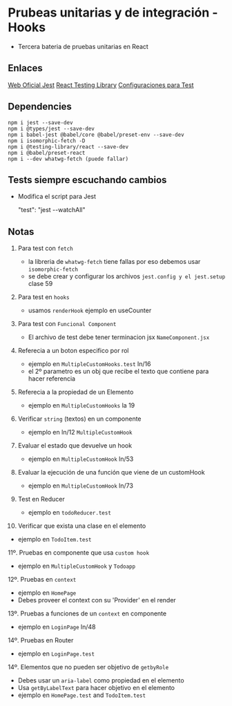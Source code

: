 # Prubeas unitarias y de integración - Hooks

- Tercera bateria de pruebas unitarias en React

## Enlaces

[Web Oficial Jest](https://jestjs.io/)
[React Testing Library](https://testing-library.com/docs/react-testing-library/intro)
[Configuraciones para Test](https://gist.github.com/Klerith/ca7e57fae3c9ab92ad08baadc6c26177)

## Dependencies

    npm i jest --save-dev
    npm i @types/jest --save-dev
    npm i babel-jest @babel/core @babel/preset-env --save-dev 
    npm i isomorphic-fetch -D 
    npm i @testing-library/react --save-dev 
    npm i @babel/preset-react
    npm i --dev whatwg-fetch (puede fallar)

## Tests siempre escuchando cambios

- Modifica el script para Jest

    "test": "jest --watchAll"

## Notas

1. Para test con `fetch`
   - la libreria de `whatwg-fetch` tiene fallas por eso debemos usar `isomorphic-fetch`
   - se debe crear y configurar los archivos `jest.config y el jest.setup` clase 59

2. Para test en `hooks`
   - usamos `renderHook` ejemplo en useCounter

3. Para test con `Funcional Component`
   - El archivo de test debe tener terminacion jsx `NameComponent.jsx`

4. Referecia a un boton especifico por rol
   - ejemplo en `MultipleCustomHooks.test` ln/16
   - el 2º parametro es un obj que recibe el texto que contiene para hacer referencia

5. Referecia a la propiedad de un Elemento
   - ejemplo en `MultipleCustomHooks` la 19

6. Verificar `string` (textos) en un componente
   - ejemplo en ln/12 `MultipleCustomHook`

7. Evaluar el estado que devuelve un hook
   - ejemplo en `MultipleCustomHook` ln/53

8. Evaluar la ejecución de una función que viene de un customHook
   - ejemplo en `MultipleCustomHook` ln/73

9. Test en Reducer
   - ejemplo en `todoReducer.test`

10. Verificar que exista una clase en el elemento

- ejemplo en `TodoItem.test`

11º. Pruebas en componente que usa `custom hook`

- ejemplo en `MultipleCustomHook` y `Todoapp`

12º. Pruebas en `context`

- ejemplo en `HomePage`
- Debes proveer el context con su 'Provider' en el render

13º. Pruebas a funciones de un `context` en componente

- ejemplo en `LoginPage` ln/48

14º. Pruebas en Router

- ejemplo en `LoginPage.test`

14º. Elementos que no pueden ser objetivo de `getbyRole`

- Debes usar un `aria-label` como propiedad en el elemento
- Usa `getByLabelText` para hacer objetivo en el elemento
- ejemplo en `HomePage.test` and `TodoItem.test`
